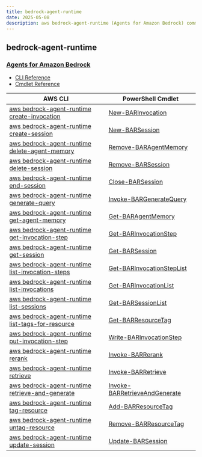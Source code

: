 ```yaml
---
title: bedrock-agent-runtime
date: 2025-05-08
description: aws bedrock-agent-runtime (Agents for Amazon Bedrock) command/cmdlet list.
---
```


## bedrock-agent-runtime

### [Agents for Amazon Bedrock](https://aws.amazon.com/bedrock/agents/)

* [CLI Reference](https://awscli.amazonaws.com/v2/documentation/api/latest/reference/bedrock-agent-runtime/index.html)
* [Cmdlet Reference](https://docs.aws.amazon.com/powershell/latest/reference/items/BedrockAgentRuntime_cmdlets.html)

|AWS CLI|PowerShell Cmdlet|
|----|----|
|[aws bedrock-agent-runtime create-invocation](https://awscli.amazonaws.com/v2/documentation/api/latest/reference/bedrock-agent-runtime/create-invocation.html)|[New-BARInvocation](https://docs.aws.amazon.com/powershell/latest/reference/items/New-BARInvocation.html)|
|[aws bedrock-agent-runtime create-session](https://awscli.amazonaws.com/v2/documentation/api/latest/reference/bedrock-agent-runtime/create-session.html)|[New-BARSession](https://docs.aws.amazon.com/powershell/latest/reference/items/New-BARSession.html)|
|[aws bedrock-agent-runtime delete-agent-memory](https://awscli.amazonaws.com/v2/documentation/api/latest/reference/bedrock-agent-runtime/delete-agent-memory.html)|[Remove-BARAgentMemory](https://docs.aws.amazon.com/powershell/latest/reference/items/Remove-BARAgentMemory.html)|
|[aws bedrock-agent-runtime delete-session](https://awscli.amazonaws.com/v2/documentation/api/latest/reference/bedrock-agent-runtime/delete-session.html)|[Remove-BARSession](https://docs.aws.amazon.com/powershell/latest/reference/items/Remove-BARSession.html)|
|[aws bedrock-agent-runtime end-session](https://awscli.amazonaws.com/v2/documentation/api/latest/reference/bedrock-agent-runtime/end-session.html)|[Close-BARSession](https://docs.aws.amazon.com/powershell/latest/reference/items/Close-BARSession.html)|
|[aws bedrock-agent-runtime generate-query](https://awscli.amazonaws.com/v2/documentation/api/latest/reference/bedrock-agent-runtime/generate-query.html)|[Invoke-BARGenerateQuery](https://docs.aws.amazon.com/powershell/latest/reference/items/Invoke-BARGenerateQuery.html)|
|[aws bedrock-agent-runtime get-agent-memory](https://awscli.amazonaws.com/v2/documentation/api/latest/reference/bedrock-agent-runtime/get-agent-memory.html)|[Get-BARAgentMemory](https://docs.aws.amazon.com/powershell/latest/reference/items/Get-BARAgentMemory.html)|
|[aws bedrock-agent-runtime get-invocation-step](https://awscli.amazonaws.com/v2/documentation/api/latest/reference/bedrock-agent-runtime/get-invocation-step.html)|[Get-BARInvocationStep](https://docs.aws.amazon.com/powershell/latest/reference/items/Get-BARInvocationStep.html)|
|[aws bedrock-agent-runtime get-session](https://awscli.amazonaws.com/v2/documentation/api/latest/reference/bedrock-agent-runtime/get-session.html)|[Get-BARSession](https://docs.aws.amazon.com/powershell/latest/reference/items/Get-BARSession.html)|
|[aws bedrock-agent-runtime list-invocation-steps](https://awscli.amazonaws.com/v2/documentation/api/latest/reference/bedrock-agent-runtime/list-invocation-steps.html)|[Get-BARInvocationStepList](https://docs.aws.amazon.com/powershell/latest/reference/items/Get-BARInvocationStepList.html)|
|[aws bedrock-agent-runtime list-invocations](https://awscli.amazonaws.com/v2/documentation/api/latest/reference/bedrock-agent-runtime/list-invocations.html)|[Get-BARInvocationList](https://docs.aws.amazon.com/powershell/latest/reference/items/Get-BARInvocationList.html)|
|[aws bedrock-agent-runtime list-sessions](https://awscli.amazonaws.com/v2/documentation/api/latest/reference/bedrock-agent-runtime/list-sessions.html)|[Get-BARSessionList](https://docs.aws.amazon.com/powershell/latest/reference/items/Get-BARSessionList.html)|
|[aws bedrock-agent-runtime list-tags-for-resource](https://awscli.amazonaws.com/v2/documentation/api/latest/reference/bedrock-agent-runtime/list-tags-for-resource.html)|[Get-BARResourceTag](https://docs.aws.amazon.com/powershell/latest/reference/items/Get-BARResourceTag.html)|
|[aws bedrock-agent-runtime put-invocation-step](https://awscli.amazonaws.com/v2/documentation/api/latest/reference/bedrock-agent-runtime/put-invocation-step.html)|[Write-BARInvocationStep](https://docs.aws.amazon.com/powershell/latest/reference/items/Write-BARInvocationStep.html)|
|[aws bedrock-agent-runtime rerank](https://awscli.amazonaws.com/v2/documentation/api/latest/reference/bedrock-agent-runtime/rerank.html)|[Invoke-BARRerank](https://docs.aws.amazon.com/powershell/latest/reference/items/Invoke-BARRerank.html)|
|[aws bedrock-agent-runtime retrieve](https://awscli.amazonaws.com/v2/documentation/api/latest/reference/bedrock-agent-runtime/retrieve.html)|[Invoke-BARRetrieve](https://docs.aws.amazon.com/powershell/latest/reference/items/Invoke-BARRetrieve.html)|
|[aws bedrock-agent-runtime retrieve-and-generate](https://awscli.amazonaws.com/v2/documentation/api/latest/reference/bedrock-agent-runtime/retrieve-and-generate.html)|[Invoke-BARRetrieveAndGenerate](https://docs.aws.amazon.com/powershell/latest/reference/items/Invoke-BARRetrieveAndGenerate.html)|
|[aws bedrock-agent-runtime tag-resource](https://awscli.amazonaws.com/v2/documentation/api/latest/reference/bedrock-agent-runtime/tag-resource.html)|[Add-BARResourceTag](https://docs.aws.amazon.com/powershell/latest/reference/items/Add-BARResourceTag.html)|
|[aws bedrock-agent-runtime untag-resource](https://awscli.amazonaws.com/v2/documentation/api/latest/reference/bedrock-agent-runtime/untag-resource.html)|[Remove-BARResourceTag](https://docs.aws.amazon.com/powershell/latest/reference/items/Remove-BARResourceTag.html)|
|[aws bedrock-agent-runtime update-session](https://awscli.amazonaws.com/v2/documentation/api/latest/reference/bedrock-agent-runtime/update-session.html)|[Update-BARSession](https://docs.aws.amazon.com/powershell/latest/reference/items/Update-BARSession.html)|


